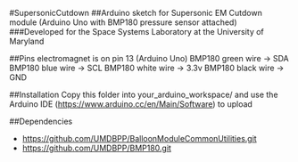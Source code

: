 #SupersonicCutdown
##Arduino sketch for Supersonic EM Cutdown module (Arduino Uno with BMP180 pressure sensor attached)
###Developed for the Space Systems Laboratory at the University of Maryland

##Pins
electromagnet is on pin 13 (Arduino Uno)
BMP180 green wire -> SDA
BMP180 blue wire -> SCL
BMP180 white wire -> 3.3v
BMP180 black wire -> GND

##Installation
Copy this folder into your_arduino_workspace/ and use the Arduino IDE (https://www.arduino.cc/en/Main/Software) to upload

##Dependencies
- https://github.com/UMDBPP/BalloonModuleCommonUtilities.git
- https://github.com/UMDBPP/BMP180.git

